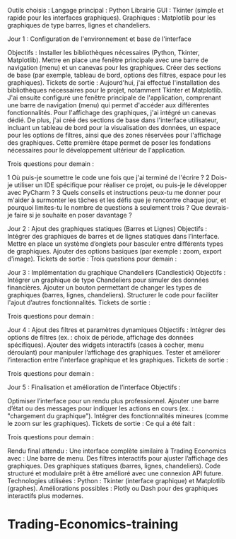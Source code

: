 Outils choisis :
Langage principal : Python
Librairie GUI : Tkinter (simple et rapide pour les interfaces graphiques).
Graphiques : Matplotlib pour les graphiques de type barres, lignes et chandeliers.

Jour 1 : Configuration de l'environnement et base de l'interface

Objectifs :
Installer les bibliothèques nécessaires (Python, Tkinter, Matplotlib).
Mettre en place une fenêtre principale avec une barre de navigation (menu) et un canevas pour les graphiques.
Créer des sections de base (par exemple, tableau de bord, options des filtres, espace pour les graphiques).
Tickets de sortie :
Aujourd'hui, j'ai effectué l'installation des bibliothèques nécessaires pour le projet, notamment Tkinter et Matplotlib. J'ai ensuite configuré une fenêtre principale de l'application, comprenant une barre de navigation (menu) qui permet d'accéder aux différentes fonctionnalités. Pour l'affichage des graphiques, j'ai intégré un canevas dédié.
De plus, j'ai créé des sections de base dans l'interface utilisateur, incluant un tableau de bord pour la visualisation des données, un espace pour les options de filtres, ainsi que des zones réservées pour l'affichage des graphiques. Cette première étape permet de poser les fondations nécessaires pour le développement ultérieur de l'application.


Trois questions pour demain :

1  Où puis-je soumettre le code une fois que j'ai terminé de l'écrire ?
2  Dois-je utiliser un IDE spécifique pour réaliser ce projet, ou puis-je le développer avec PyCharm ?
3  Quels conseils et instructions peux-tu me donner pour m'aider à surmonter les tâches et les défis que je rencontre chaque jour, et pourquoi limites-tu le nombre de questions à seulement trois ? Que devrais-je faire si je souhaite en poser davantage ?

Jour 2 : Ajout des graphiques statiques (Barres et Lignes)
Objectifs :
Intégrer des graphiques de barres et de lignes statiques dans l’interface.
Mettre en place un système d’onglets pour basculer entre différents types de graphiques.
Ajouter des options basiques (par exemple : zoom, export d'image).
Tickets de sortie :
Trois questions pour demain :


Jour 3 : Implémentation du graphique Chandeliers (Candlestick)
Objectifs :
Intégrer un graphique de type Chandeliers pour simuler des données financières.
Ajouter un bouton permettant de changer les types de graphiques (barres, lignes, chandeliers).
Structurer le code pour faciliter l'ajout d’autres fonctionnalités.
Tickets de sortie :

Trois questions pour demain :


Jour 4 : Ajout des filtres et paramètres dynamiques
Objectifs :
Intégrer des options de filtres (ex. : choix de période, affichage des données spécifiques).
Ajouter des widgets interactifs (cases à cocher, menu déroulant) pour manipuler l’affichage des graphiques.
Tester et améliorer l’interaction entre l’interface graphique et les graphiques.
Tickets de sortie :

Trois questions pour demain :


Jour 5 : Finalisation et amélioration de l’interface
Objectifs :

Optimiser l’interface pour un rendu plus professionnel.
Ajouter une barre d’état ou des messages pour indiquer les actions en cours (ex. : "chargement du graphique").
Intégrer des fonctionnalités mineures (comme le zoom sur les graphiques).
Tickets de sortie :
Ce qui a été fait :


Trois questions pour demain :


Rendu final attendu :
Une interface complète similaire à Trading Economics avec :
Une barre de menu.
Des filtres interactifs pour ajuster l’affichage des graphiques.
Des graphiques statiques (barres, lignes, chandeliers).
Code structuré et modulaire prêt à être amélioré avec une connexion API future.
Technologies utilisées :
Python : Tkinter (interface graphique) et Matplotlib (graphes).
Améliorations possibles : Plotly ou Dash pour des graphiques interactifs plus modernes.
# Trading-Economics-training
